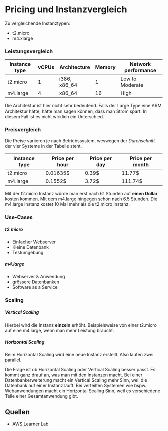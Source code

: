 # Pricing und Instanzvergleich

Zu vergleichende Instanztypen:
- t2.micro
- m4.xlarge

### Leistungsvergleich

| Instance type | vCPUs | Architecture | Memory | Network performance |
| ------------- | ----- | ------------ | ------ | ------------------- |
| t2.micro      | 1     | i386, x86_64 | 1      | Low to Moderate     |
| m4.large      | 4     | x86_64       | 16     | High                |

Die Architektur ist hier nicht sehr bedeutend. Falls der Large Type eine ARM Architektur hätte, hätte man sagen können, dass man Strom spart. In diesem Fall ist es nicht wirklich ein Unterschied. 

### Preisvergleich

Die Preise variieren je nach Betriebssystem, weswegen der *Durchschnitt* der vier Systeme in der Tabelle steht. 

| Instance type | Price per hour | Price per day | Price per month |
| ------------- | -------------- | ------------- | --------------- |
| t2.micro      | 0.01635$       | 0.39$         | 11.77$          |
| m4.large      | 0.1552$        | 3.72$         | 111.74$         |

Mit der t2.micro Instanz würde man erst nach 61 Stunden auf **einen Dollar** kosten kommen. Mit dem m4.large hingegen schon nach 6.5 Stunden. Die m4.large Instanz kostet 10 Mal mehr als die t2.micro Instanz. 

### Use-Cases

##### t2.micro
- Einfacher Webserver
- Kleine Datenbank
- Testumgebung

##### m4.large
- Webserver & Anwendung
- grössere Datenbanken
- Software as a Service

### Scaling

##### Vertical Scaling
Hierbei wird die Instanz **einzeln** erhöht. Beispielsweise von einer t2.micro auf eine m4.large, wenn man mehr Leistung braucht. 
##### Horizontal Scaling
Beim Horizontal Scaling wird eine neue Instanz erstellt. Also laufen zwei parallel. 

Die Frage ist ob Horizontal Scaling oder Vertical Scaling besser passt. Es kommt ganz drauf an, was man mit den Instanzen macht. Bei einer Datenbankerweiterung macht ein Vertical Scaling mehr Sinn, weil die Datenbank auf einer Instanz läuft. Bei verteilten Systemen wie bspw. Webanwendungen macht ein Horizontal Scaling Sinn, weil es verschiedene Teile einer Gesamtanwendung gibt. 

## Quellen
- AWS Learner Lab